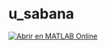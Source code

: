 # u_sabana
[![Abrir en MATLAB Online](https://www.mathworks.com/images/responsive/global/open-in-matlab-online.svg)]( <[https://github.com/Marcotabordaa/u_sabana.git](https://drive.mathworks.com/sharing/fa434f25-c084-4c27-accb-a9e25b2fbc64)> )
